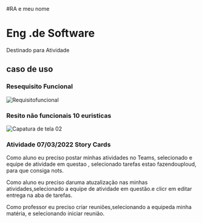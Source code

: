 
#RA e meu nome
# Eng .de Software
 Destinado para Atividade 
 

 
 

 
 ## caso de uso 
 
  ### Resequisito Funcional
 ![Requisitofuncional](https://github.com/Michaelfss/Bertoti/commit/967cd74cbffa0f53a1546e1b91abafec9db62f89)
 
 
 ### Resito não funcionais 10 euristicas
 
![Capatura de tela 02](https://github.com/Michaelfss/Eng-.de-Software/blob/main/Captura%20de%20tela%2002.png)

### Atividade 07/03/2022 Story Cards

Como aluno eu preciso postar minhas atividades no Teams, selecionado e equipe de atividade em questao , selecionado tarefas estao fazendouploud, para que consiga nots.

Como aluno eu preciso daruma atuzalização nas minhas atividades,selecionado a equipe de atividade em questão.e clicr em editar entrega na aba de tarefas.

Como professor eu preciso criar reuniões,selecionando a equipeda minha matéria, e selecionando iniciar reunião.

